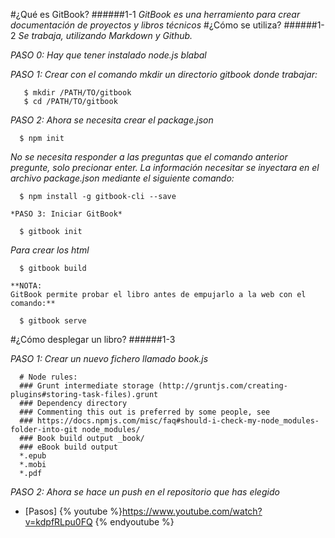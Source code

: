 
#¿Qué es GitBook?
######1-1
  *GitBook es una herramiento para crear documentación de proyectos y libros técnicos*
#¿Cómo se utiliza?
######1-2
  *Se trabaja, utilizando Markdown y Github.*

  *PASO 0: Hay que tener instalado node.js blabal*

  *PASO 1: Crear con el comando mkdir un directorio gitbook donde trabajar:*
  ~~~
     $ mkdir /PATH/TO/gitbook
     $ cd /PATH/TO/gitbook
  ~~~
   *PASO 2: Ahora se necesita crear el package.json*
  ~~~
    $ npm init
  ~~~

  *No se necesita responder a las preguntas que el comando anterior pregunte, solo precionar enter. La información necesitar se inyectara en el archivo package.json mediante el siguiente comando:*
  ~~~
    $ npm install -g gitbook-cli --save
  ~~~
    *PASO 3: Iniciar GitBook*
  ~~~
    $ gitbook init
  ~~~

*Para crear los html*

~~~
  $ gitbook build
~~~
    **NOTA:
    GitBook permite probar el libro antes de empujarlo a la web con el comando:**
  ~~~
    $ gitbook serve
  ~~~
#¿Cómo desplegar un libro?
######1-3

  *PASO 1: Crear un nuevo fichero llamado book.js*
  ~~~
    # Node rules:
    ### Grunt intermediate storage (http://gruntjs.com/creating-plugins#storing-task-files).grunt
    ### Dependency directory
    ### Commenting this out is preferred by some people, see
    ### https://docs.npmjs.com/misc/faq#should-i-check-my-node_modules-folder-into-git node_modules/
    ### Book build output _book/
    ### eBook build output
    *.epub
    *.mobi
    *.pdf
  ~~~
*PASO 2: Ahora se hace un push en el repositorio que has elegido*
* [Pasos]
{% youtube %}https://www.youtube.com/watch?v=kdpfRLpu0FQ {% endyoutube %}
